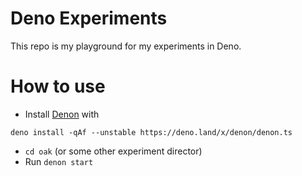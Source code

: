 # Deno Experiments

This repo is my playground for my experiments in Deno.

# How to use

- Install [Denon](https://deno.land/x/denon) with
```
deno install -qAf --unstable https://deno.land/x/denon/denon.ts
```
- `cd oak` (or some other experiment director)
- Run `denon start`